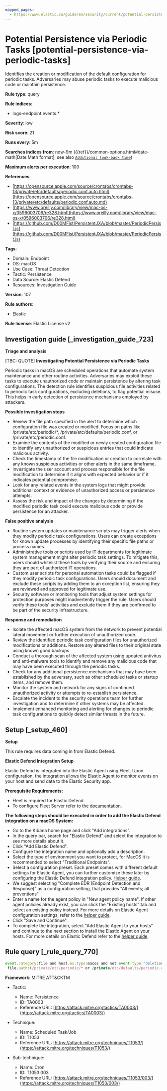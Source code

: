 ```yaml
---
mapped_pages:
  - https://www.elastic.co/guide/en/security/current/potential-persistence-via-periodic-tasks.html
---
```


# Potential Persistence via Periodic Tasks [potential-persistence-via-periodic-tasks]

Identifies the creation or modification of the default configuration for periodic tasks. Adversaries may abuse periodic tasks to execute malicious code or maintain persistence.

**Rule type**: query

**Rule indices**:

* logs-endpoint.events.*

**Severity**: low

**Risk score**: 21

**Runs every**: 5m

**Searches indices from**: now-9m ({{ref}}/common-options.html#date-math[Date Math format], see also [`Additional look-back time`](docs-content://solutions/security/detect-and-alert/create-detection-rule.md#rule-schedule))

**Maximum alerts per execution**: 100

**References**:

* [https://opensource.apple.com/source/crontabs/crontabs-13/private/etc/defaults/periodic.conf.auto.html](https://opensource.apple.com/source/crontabs/crontabs-13/private/etc/defaults/periodic.conf.auto.md)
* [https://www.oreilly.com/library/view/mac-os-x/0596003706/re328.html](https://www.oreilly.com/library/view/mac-os-x/0596003706/re328.html)
* [https://github.com/D00MFist/PersistentJXA/blob/master/PeriodicPersist.js](https://github.com/D00MFist/PersistentJXA/blob/master/PeriodicPersist.js)

**Tags**:

* Domain: Endpoint
* OS: macOS
* Use Case: Threat Detection
* Tactic: Persistence
* Data Source: Elastic Defend
* Resources: Investigation Guide

**Version**: 107

**Rule authors**:

* Elastic

**Rule license**: Elastic License v2

## Investigation guide [_investigation_guide_723]

**Triage and analysis**

[TBC: QUOTE]
**Investigating Potential Persistence via Periodic Tasks**

Periodic tasks in macOS are scheduled operations that automate system maintenance and other routine activities. Adversaries may exploit these tasks to execute unauthorized code or maintain persistence by altering task configurations. The detection rule identifies suspicious file activities related to periodic task configurations, excluding deletions, to flag potential misuse. This helps in early detection of persistence mechanisms employed by attackers.

**Possible investigation steps**

* Review the file path specified in the alert to determine which configuration file was created or modified. Focus on paths like /private/etc/periodic/*, /private/etc/defaults/periodic.conf, or /private/etc/periodic.conf.
* Examine the contents of the modified or newly created configuration file to identify any unauthorized or suspicious entries that could indicate malicious activity.
* Check the timestamp of the file modification or creation to correlate with any known suspicious activities or other alerts in the same timeframe.
* Investigate the user account and process responsible for the file modification to determine if it aligns with expected behavior or if it indicates potential compromise.
* Look for any related events in the system logs that might provide additional context or evidence of unauthorized access or persistence attempts.
* Assess the risk and impact of the changes by determining if the modified periodic task could execute malicious code or provide persistence for an attacker.

**False positive analysis**

* Routine system updates or maintenance scripts may trigger alerts when they modify periodic task configurations. Users can create exceptions for known update processes by identifying their specific file paths or process names.
* Administrative tools or scripts used by IT departments for legitimate system management might alter periodic task settings. To mitigate this, users should whitelist these tools by verifying their source and ensuring they are part of authorized IT operations.
* Custom user scripts for personal automation tasks could be flagged if they modify periodic task configurations. Users should document and exclude these scripts by adding them to an exception list, ensuring they are reviewed and approved for legitimate use.
* Security software or monitoring tools that adjust system settings for protection purposes might inadvertently trigger the rule. Users should verify these tools' activities and exclude them if they are confirmed to be part of the security infrastructure.

**Response and remediation**

* Isolate the affected macOS system from the network to prevent potential lateral movement or further execution of unauthorized code.
* Review the identified periodic task configuration files for unauthorized modifications or additions. Restore any altered files to their original state using known good backups.
* Conduct a thorough scan of the affected system using updated antivirus and anti-malware tools to identify and remove any malicious code that may have been executed through the periodic tasks.
* Check for any additional persistence mechanisms that may have been established by the adversary, such as other scheduled tasks or startup items, and remove them.
* Monitor the system and network for any signs of continued unauthorized activity or attempts to re-establish persistence.
* Escalate the incident to the security operations team for further investigation and to determine if other systems may be affected.
* Implement enhanced monitoring and alerting for changes to periodic task configurations to quickly detect similar threats in the future.


## Setup [_setup_460]

**Setup**

This rule requires data coming in from Elastic Defend.

**Elastic Defend Integration Setup**

Elastic Defend is integrated into the Elastic Agent using Fleet. Upon configuration, the integration allows the Elastic Agent to monitor events on your host and send data to the Elastic Security app.

**Prerequisite Requirements:**

* Fleet is required for Elastic Defend.
* To configure Fleet Server refer to the [documentation](docs-content://reference/ingestion-tools/fleet/fleet-server.md).

**The following steps should be executed in order to add the Elastic Defend integration on a macOS System:**

* Go to the Kibana home page and click "Add integrations".
* In the query bar, search for "Elastic Defend" and select the integration to see more details about it.
* Click "Add Elastic Defend".
* Configure the integration name and optionally add a description.
* Select the type of environment you want to protect, for MacOS it is recommended to select "Traditional Endpoints".
* Select a configuration preset. Each preset comes with different default settings for Elastic Agent, you can further customize these later by configuring the Elastic Defend integration policy. [Helper guide](docs-content://solutions/security/configure-elastic-defend/configure-an-integration-policy-for-elastic-defend.md).
* We suggest selecting "Complete EDR (Endpoint Detection and Response)" as a configuration setting, that provides "All events; all preventions"
* Enter a name for the agent policy in "New agent policy name". If other agent policies already exist, you can click the "Existing hosts" tab and select an existing policy instead. For more details on Elastic Agent configuration settings, refer to the [helper guide](docs-content://reference/ingestion-tools/fleet/agent-policy.md).
* Click "Save and Continue".
* To complete the integration, select "Add Elastic Agent to your hosts" and continue to the next section to install the Elastic Agent on your hosts. For more details on Elastic Defend refer to the [helper guide](docs-content://solutions/security/configure-elastic-defend/install-elastic-defend.md).


## Rule query [_rule_query_770]

```js
event.category:file and host.os.type:macos and not event.type:"deletion" and
 file.path:(/private/etc/periodic/* or /private/etc/defaults/periodic.conf or /private/etc/periodic.conf)
```

**Framework**: MITRE ATT&CKTM

* Tactic:

    * Name: Persistence
    * ID: TA0003
    * Reference URL: [https://attack.mitre.org/tactics/TA0003/](https://attack.mitre.org/tactics/TA0003/)

* Technique:

    * Name: Scheduled Task/Job
    * ID: T1053
    * Reference URL: [https://attack.mitre.org/techniques/T1053/](https://attack.mitre.org/techniques/T1053/)

* Sub-technique:

    * Name: Cron
    * ID: T1053.003
    * Reference URL: [https://attack.mitre.org/techniques/T1053/003/](https://attack.mitre.org/techniques/T1053/003/)



